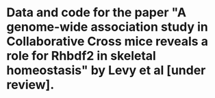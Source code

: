 # Data and code for the paper "A genome-wide association study in Collaborative Cross mice reveals a role for Rhbdf2 in skeletal homeostasis" by Levy et al [under review].

